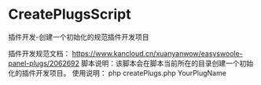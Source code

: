 # CreatePlugsScript
插件开发-创建一个初始化的规范插件开发项目

插件开发规范文档： https://www.kancloud.cn/xuanyanwow/easyswoole-panel-plugs/2062692
脚本说明：该脚本会在脚本当前所在的目录创建一个初始化的插件开发项目。
使用说明：
php createPlugs.php YourPlugName
